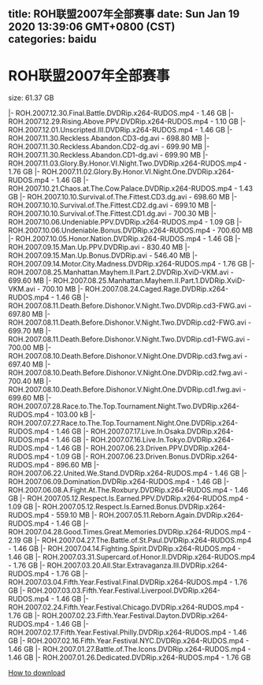 
title: ROH联盟2007年全部赛事
date: Sun Jan 19 2020 13:39:06 GMT+0800 (CST)    
categories: baidu
---

# ROH联盟2007年全部赛事
size: 61.37 GB
 
 
|- ROH.2007.12.30.Final.Battle.DVDRip.x264-RUDOS.mp4 - 1.46 GB
|- ROH.2007.12.29.Rising.Above.PPV.DVDRip.x264-RUDOS.mp4 - 1.10 GB
|- ROH.2007.12.01.Unscripted.III.DVDRip.x264-RUDOS.mp4 - 1.46 GB
|- ROH.2007.11.30.Reckless.Abandon.CD3-dg.avi - 698.80 MB
|- ROH.2007.11.30.Reckless.Abandon.CD2-dg.avi - 699.90 MB
|- ROH.2007.11.30.Reckless.Abandon.CD1-dg.avi - 699.90 MB
|- ROH.2007.11.03.Glory.By.Honor.VI.Night.Two.DVDRip.x264-RUDOS.mp4 - 1.76 GB
|- ROH.2007.11.02.Glory.By.Honor.VI.Night.One.DVDRip.x264-RUDOS.mp4 - 1.46 GB
|- ROH.2007.10.21.Chaos.at.The.Cow.Palace.DVDRip.x264-RUDOS.mp4 - 1.43 GB
|- ROH.2007.10.10.Survival.of.The.Fittest.CD3.dg.avi - 698.60 MB
|- ROH.2007.10.10.Survival.of.The.Fittest.CD2.dg.avi - 699.10 MB
|- ROH.2007.10.10.Survival.of.The.Fittest.CD1.dg.avi - 700.30 MB
|- ROH.2007.10.06.Undeniable.PPV.DVDRip.x264-RUDOS.mp4 - 1.09 GB
|- ROH.2007.10.06.Undeniable.Bonus.DVDRip.x264-RUDOS.mp4 - 700.60 MB
|- ROH.2007.10.05.Honor.Nation.DVDRip.x264-RUDOS.mp4 - 1.46 GB
|- ROH.2007.09.15.Man.Up.PPV.DVDRip.avi - 830.40 MB
|- ROH.2007.09.15.Man.Up.Bonus.DVDRip.avi - 546.40 MB
|- ROH.2007.09.14.Motor.City.Madness.DVDRip.x264-RUDOS.mp4 - 1.76 GB
|- ROH.2007.08.25.Manhattan.Mayhem.II.Part.2.DVDRip.XviD-VKM.avi - 699.60 MB
|- ROH.2007.08.25.Manhattan.Mayhem.II.Part.1.DVDRip.XviD-VKM.avi - 700.10 MB
|- ROH.2007.08.24.Caged.Rage.DVDRip.x264-RUDOS.mp4 - 1.46 GB
|- ROH.2007.08.11.Death.Before.Dishonor.V.Night.Two.DVDRip.cd3-FWG.avi - 697.80 MB
|- ROH.2007.08.11.Death.Before.Dishonor.V.Night.Two.DVDRip.cd2-FWG.avi - 699.70 MB
|- ROH.2007.08.11.Death.Before.Dishonor.V.Night.Two.DVDRip.cd1-FWG.avi - 700.00 MB
|- ROH.2007.08.10.Death.Before.Dishonor.V.Night.One.DVDRip.cd3.fwg.avi - 697.40 MB
|- ROH.2007.08.10.Death.Before.Dishonor.V.Night.One.DVDRip.cd2.fwg.avi - 700.40 MB
|- ROH.2007.08.10.Death.Before.Dishonor.V.Night.One.DVDRip.cd1.fwg.avi - 699.60 MB
|- ROH.2007.07.28.Race.to.The.Top.Tournament.Night.Two.DVDRip.x264-RUDOS.mp4 - 103.00 kB
|- ROH.2007.07.27.Race.to.The.Top.Tournament.Night.One.DVDRip.x264-RUDOS.mp4 - 1.46 GB
|- ROH.2007.07.17.Live.In.Osaka.DVDRip.x264-RUDOS.mp4 - 1.46 GB
|- ROH.2007.07.16.Live.In.Tokyo.DVDRip.x264-RUDOS.mp4 - 1.46 GB
|- ROH.2007.06.23.Driven.PPV.DVDRip.x264-RUDOS.mp4 - 1.09 GB
|- ROH.2007.06.23.Driven.Bonus.DVDRip.x264-RUDOS.mp4 - 896.60 MB
|- ROH.2007.06.22.United.We.Stand.DVDRip.x264-RUDOS.mp4 - 1.46 GB
|- ROH.2007.06.09.Domination.DVDRip.x264-RUDOS.mp4 - 1.46 GB
|- ROH.2007.06.08.A.Fight.At.The.Roxbury.DVDRip.x264-RUDOS.mp4 - 1.46 GB
|- ROH.2007.05.12.Respect.Is.Earned.PPV.DVDRip.x264-RUDOS.mp4 - 1.09 GB
|- ROH.2007.05.12.Respect.Is.Earned.Bonus.DVDRip.x264-RUDOS.mp4 - 559.10 MB
|- ROH.2007.05.11.Reborn.Again.DVDRip.x264-RUDOS.mp4 - 1.46 GB
|- ROH.2007.04.28.Good.Times.Great.Memories.DVDRip.x264-RUDOS.mp4 - 2.19 GB
|- ROH.2007.04.27.The.Battle.of.St.Paul.DVDRip.x264-RUDOS.mp4 - 1.46 GB
|- ROH.2007.04.14.Fighting.Spirit.DVDRip.x264-RUDOS.mp4 - 1.46 GB
|- ROH.2007.03.31.Supercard.of.Honor.II.DVDRip.x264-RUDOS.mp4 - 1.76 GB
|- ROH.2007.03.20.All.Star.Extravaganza.III.DVDRip.x264-RUDOS.mp4 - 1.76 GB
|- ROH.2007.03.04.Fifth.Year.Festival.Final.DVDRip.x264-RUDOS.mp4 - 1.76 GB
|- ROH.2007.03.03.Fifth.Year.Festival.Liverpool.DVDRip.x264-RUDOS.mp4 - 1.46 GB
|- ROH.2007.02.24.Fifth.Year.Festival.Chicago.DVDRip.x264-RUDOS.mp4 - 1.76 GB
|- ROH.2007.02.23.Fifth.Year.Festival.Dayton.DVDRip.x264-RUDOS.mp4 - 1.46 GB
|- ROH.2007.02.17.Fifth.Year.Festival.Philly.DVDRip.x264-RUDOS.mp4 - 1.46 GB
|- ROH.2007.02.16.Fifth.Year.Festival.NYC.DVDRip.x264-RUDOS.mp4 - 1.46 GB
|- ROH.2007.01.27.Battle.of.The.Icons.DVDRip.x264-RUDOS.mp4 - 1.46 GB
|- ROH.2007.01.26.Dedicated.DVDRip.x264-RUDOS.mp4 - 1.76 GB

[How to download](https://bpcam.bemobtrk.com/go/2ceec3aa-1ca2-46d6-b9ff-aaa5c184517c?jno=208)
